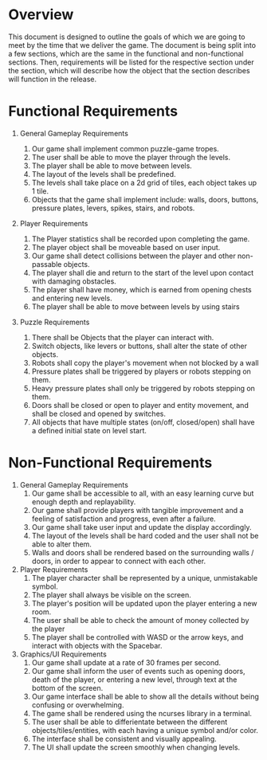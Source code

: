 # Overview

This document is designed to outline the goals of which we are going to meet by the time that we deliver the game. The document is being split into a few sections, which are the same in the functional and non-functional sections. Then, requirements will be listed for the respective section under the section, which will describe how the object that the section describes will function in the release.

# Functional Requirements

1. General Gameplay Requirements
   1. Our game shall implement common puzzle-game tropes.
   2. The user shall be able to move the player through the levels.
   3. The player shall be able to move between levels.
   4. The layout of the levels shall be predefined.
   5. The levels shall take place on a 2d grid of tiles, each object takes up 1 tile.
   6. Objects that the game shall implement include: walls, doors, buttons, pressure plates, levers, spikes, stairs, and robots.
   
2. Player Requirements
   1. The Player statistics shall be recorded upon completing the game.
   2. The player object shall be moveable based on user input.
   3. Our game shall detect collisions between the player and other non-passable objects.
   4. The player shall die and return to the start of the level upon contact with damaging obstacles.
   5. The player shall have money, which is earned from opening chests and entering new levels. 
   6. The player shall be able to move between levels by using stairs
3. Puzzle Requirements
	1. There shall be Objects that the player can interact with.
	2. Switch objects, like levers or buttons, shall alter the state of other objects.
	3. Robots shall copy the player's movement when not blocked by a wall
	4. Pressure plates shall be triggered by players or robots stepping on them.
	5. Heavy pressure plates shall only be triggered by robots stepping on them.
	6. Doors shall be closed or open to player and entity movement, and shall be closed and opened by switches.
	7. All objects that have multiple states (on/off, closed/open) shall have a defined initial state on level start.


# Non-Functional Requirements

1. General Gameplay Requirements
	1. Our game shall be accessible to all, with an easy learning curve but enough depth and replayability.
	2. Our game shall provide players with tangible improvement and a feeling of satisfaction and progress, even after a failure.
	3. Our game shall take user input and update the display accordingly.
	4. The layout of the levels shall be hard coded and the user shall not be able to alter them.
	5. Walls and doors shall be rendered based on the surrounding walls / doors, in order to appear to connect with each other.
2. Player Requirements
	1. The player character shall be represented by a unique, unmistakable symbol.
	2. The player shall always be visible on the screen.
	3. The player's position will be updated upon the player entering a new room.
	4. The user shall be able to check the amount of money collected by the player
	5. The player shall be controlled with WASD or the arrow keys, and interact with objects with the Spacebar.
3. Graphics/UI Requirements
	1. Our game shall update at a rate of 30 frames per second.
	2. Our game shall inform the user of events such as opening doors, death of the player, or entering a new level, through text at the bottom of the screen.
	3. Our game interface shall be able to show all the details without being confusing or overwhelming.
	4. The game shall be rendered using the ncurses library in a terminal.
	5. The user shall be able to differientate between the different objects/tiles/entities, with each having a unique symbol and/or color.
	6.  The interface shall be consistent and visually appealing.
	7. The UI shall update the screen smoothly when changing levels.
